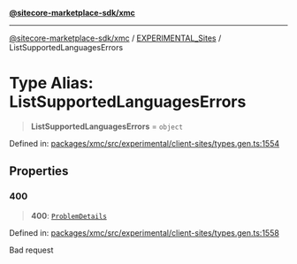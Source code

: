 [**@sitecore-marketplace-sdk/xmc**](../../../../README.md)

***

[@sitecore-marketplace-sdk/xmc](../../../../README.md) / [EXPERIMENTAL\_Sites](../README.md) / ListSupportedLanguagesErrors

# Type Alias: ListSupportedLanguagesErrors

> **ListSupportedLanguagesErrors** = `object`

Defined in: [packages/xmc/src/experimental/client-sites/types.gen.ts:1554](https://github.com/Sitecore/marketplace-sdk/blob/main/packages/xmc/src/experimental/client-sites/types.gen.ts#L1554)

## Properties

### 400

> **400**: [`ProblemDetails`](ProblemDetails.md)

Defined in: [packages/xmc/src/experimental/client-sites/types.gen.ts:1558](https://github.com/Sitecore/marketplace-sdk/blob/main/packages/xmc/src/experimental/client-sites/types.gen.ts#L1558)

Bad request
